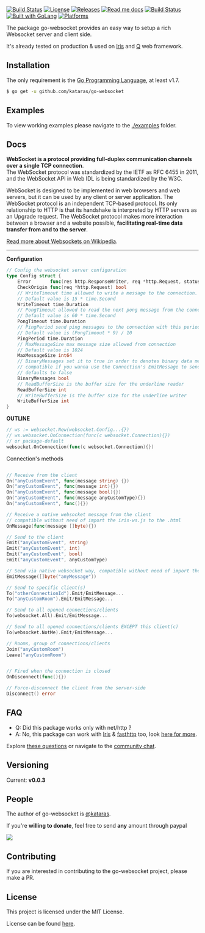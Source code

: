 <a href="https://travis-ci.org/kataras/go-websocket"><img src="https://img.shields.io/travis/kataras/go-websocket.svg?style=flat-square" alt="Build Status"></a>
<a href="https://github.com/kataras/go-websocket/blob/master/LICENSE"><img src="https://img.shields.io/badge/%20license-MIT%20%20License%20-E91E63.svg?style=flat-square" alt="License"></a>
<a href="https://github.com/kataras/go-websocket/releases"><img src="https://img.shields.io/badge/%20release%20-%20v0.0.3-blue.svg?style=flat-square" alt="Releases"></a>
<a href="#docs"><img src="https://img.shields.io/badge/%20docs-reference-5272B4.svg?style=flat-square" alt="Read me docs"></a>
<a href="https://kataras.rocket.chat/channel/go-websocket"><img src="https://img.shields.io/badge/%20community-chat-00BCD4.svg?style=flat-square" alt="Build Status"></a>
<a href="https://golang.org"><img src="https://img.shields.io/badge/powered_by-Go-3362c2.svg?style=flat-square" alt="Built with GoLang"></a>
<a href="#"><img src="https://img.shields.io/badge/platform-Any--OS-yellow.svg?style=flat-square" alt="Platforms"></a>


The package go-websocket provides an easy way to setup a rich Websocket server and client side.

It's already tested on production & used on [Iris](https://github.com/kataras/iris) and [Q](https://github.com/kataras/q) web framework.

Installation
------------
The only requirement is the [Go Programming Language](https://golang.org/dl), at least v1.7.

```bash
$ go get -u github.com/kataras/go-websocket
```


Examples
------------

To view working examples please navigate to the [./examples](https://github.com/kataras/go-websocket/tree/master/examples) folder.

Docs
------------
**WebSocket is a protocol providing full-duplex communication channels over a single TCP connection**.   
The WebSocket protocol was standardized by the IETF as RFC 6455 in 2011, and the WebSocket API in Web IDL is being standardized by the W3C.

WebSocket is designed to be implemented in web browsers and web servers, but it can be used by any client or server application.
The WebSocket protocol is an independent TCP-based protocol. Its only relationship to HTTP is that its handshake is interpreted by HTTP servers as an Upgrade request.
The WebSocket protocol makes more interaction between a browser and a website possible, **facilitating real-time data transfer from and to the server**.

[Read more about Websockets on Wikipedia](https://en.wikipedia.org/wiki/WebSocket).

-----

**Configuration**

```go
// Config the websocket server configuration
type Config struct {
	Error       func(res http.ResponseWriter, req *http.Request, status int, reason error)
	CheckOrigin func(req *http.Request) bool
	// WriteTimeout time allowed to write a message to the connection.
	// Default value is 15 * time.Second
	WriteTimeout time.Duration
	// PongTimeout allowed to read the next pong message from the connection
	// Default value is 60 * time.Second
	PongTimeout time.Duration
	// PingPeriod send ping messages to the connection with this period. Must be less than PongTimeout
	// Default value is (PongTimeout * 9) / 10
	PingPeriod time.Duration
	// MaxMessageSize max message size allowed from connection
	// Default value is 1024
	MaxMessageSize int64
	// BinaryMessages set it to true in order to denotes binary data messages instead of utf-8 text
	// compatible if you wanna use the Connection's EmitMessage to send a custom binary data to the client, like a native server-client communication.
	// defaults to false
	BinaryMessages bool
	// ReadBufferSize is the buffer size for the underline reader
	ReadBufferSize int
	// WriteBufferSize is the buffer size for the underline writer
	WriteBufferSize int
}

```

**OUTLINE**

```go
// ws := websocket.New(websocket.Config...{})
// ws.websocket.OnConnection(func(c websocket.Connection){})
// or package-default
websocket.OnConnection(func(c websocket.Connection){})
```

Connection's methods
```go

// Receive from the client
On("anyCustomEvent", func(message string) {})
On("anyCustomEvent", func(message int){})
On("anyCustomEvent", func(message bool){})
On("anyCustomEvent", func(message anyCustomType){})
On("anyCustomEvent", func(){})

// Receive a native websocket message from the client
// compatible without need of import the iris-ws.js to the .html
OnMessage(func(message []byte){})

// Send to the client
Emit("anyCustomEvent", string)
Emit("anyCustomEvent", int)
Emit("anyCustomEvent", bool)
Emit("anyCustomEvent", anyCustomType)

// Send via native websocket way, compatible without need of import the go-websocket.js to the .html
EmitMessage([]byte("anyMessage"))

// Send to specific client(s)
To("otherConnectionId").Emit/EmitMessage...
To("anyCustomRoom").Emit/EmitMessage...

// Send to all opened connections/clients
To(websocket.All).Emit/EmitMessage...

// Send to all opened connections/clients EXCEPT this client(c)
To(websocket.NotMe).Emit/EmitMessage...

// Rooms, group of connections/clients
Join("anyCustomRoom")
Leave("anyCustomRoom")


// Fired when the connection is closed
OnDisconnect(func(){})

// Force-disconnect the client from the server-side
Disconnect() error
```


FAQ
------------

- Q: Did this package works only with net/http ?
- A: No, this package can work with [Iris](https://github.com/kataras/iris) & [fasthttp](https://github.com/valyala/fasthttp) too, look [here for more](https://github.com/kataras/iris/blob/master/websocket.go).

Explore [these questions](https://github.com/kataras/go-websocket/issues?go-websocket=label%3Aquestion) or navigate to the [community chat][Chat].

Versioning
------------

Current: **v0.0.3**


People
------------
The author of go-websocket is [@kataras](https://github.com/kataras).

If you're **willing to donate**, feel free to send **any** amount through paypal

[![](https://www.paypalobjects.com/en_US/i/btn/btn_donateCC_LG.gif)](https://www.paypal.com/cgi-bin/webscr?cmd=_donations&business=kataras2006%40hotmail%2ecom&lc=GR&item_name=Iris%20web%20framework&item_number=iriswebframeworkdonationid2016&currency_code=EUR&bn=PP%2dDonationsBF%3abtn_donateCC_LG%2egif%3aNonHosted)


Contributing
------------
If you are interested in contributing to the go-websocket project, please make a PR.

License
------------

This project is licensed under the MIT License.

License can be found [here](LICENSE).

[Travis Widget]: https://img.shields.io/travis/kataras/go-websocket.svg?style=flat-square
[Travis]: http://travis-ci.org/kataras/go-websocket
[License Widget]: https://img.shields.io/badge/license-MIT%20%20License%20-E91E63.svg?style=flat-square
[License]: https://github.com/kataras/go-websocket/blob/master/LICENSE
[Release Widget]: https://img.shields.io/badge/release-v0.0.3-blue.svg?style=flat-square
[Release]: https://github.com/kataras/go-websocket/releases
[Chat Widget]: https://img.shields.io/badge/community-chat-00BCD4.svg?style=flat-square
[Chat]: https://kataras.rocket.chat/channel/go-websocket
[ChatMain]: https://kataras.rocket.chat/channel/go-websocket
[ChatAlternative]: https://gitter.im/kataras/go-websocket
[Report Widget]: https://img.shields.io/badge/report%20card-A%2B-F44336.svg?style=flat-square
[Report]: http://goreportcard.com/report/kataras/go-websocket
[Documentation Widget]: https://img.shields.io/badge/documentation-reference-5272B4.svg?style=flat-square
[Documentation]: https://www.gitbook.com/book/kataras/go-websocket/details
[Language Widget]: https://img.shields.io/badge/powered_by-Go-3362c2.svg?style=flat-square
[Language]: http://golang.org
[Platform Widget]: https://img.shields.io/badge/platform-Any--OS-gray.svg?style=flat-square
